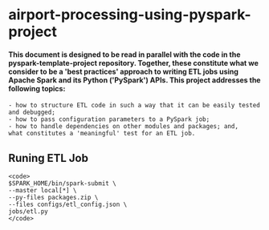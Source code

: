 ﻿# airport-processing-using-pyspark-project
#### This document is designed to be read in parallel with the code in the pyspark-template-project repository. Together, these constitute what we consider to be a 'best practices' approach to writing ETL jobs using Apache Spark and its Python ('PySpark') APIs. This project addresses the following topics:

    - how to structure ETL code in such a way that it can be easily tested and debugged;
    - how to pass configuration parameters to a PySpark job;
    - how to handle dependencies on other modules and packages; and,
    what constitutes a 'meaningful' test for an ETL job.

## Runing ETL Job
    <code>
    $SPARK_HOME/bin/spark-submit \
    --master local[*] \
    --py-files packages.zip \
    --files configs/etl_config.json \
    jobs/etl.py
    </code>
